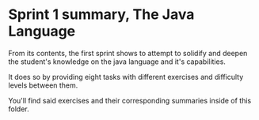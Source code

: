 # Sprint 1 summary, The Java Language
From its contents, the first sprint shows to attempt to solidify and deepen the student's knowledge on the java language and it's capabilities.

It does so by providing eight tasks with different exercises and difficulty levels between them.

You'll find said exercises and their corresponding summaries inside of this folder.
